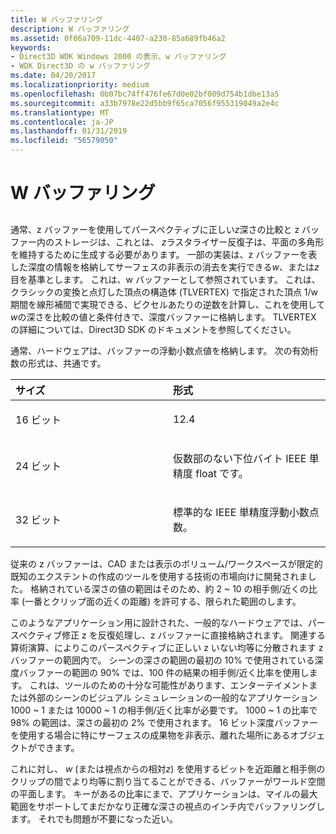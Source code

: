 ```yaml
---
title: W バッファリング
description: W バッファリング
ms.assetid: 0f06a709-11dc-4407-a230-85a689fb46a2
keywords:
- Direct3D WDK Windows 2000 の表示、w バッファリング
- WDK Direct3D の w バッファリング
ms.date: 04/20/2017
ms.localizationpriority: medium
ms.openlocfilehash: 0b07bc74ff476fe67d0e02bf009d754b1dbe13a5
ms.sourcegitcommit: a33b7978e22d5bb9f65ca7056f955319049a2e4c
ms.translationtype: MT
ms.contentlocale: ja-JP
ms.lasthandoff: 01/31/2019
ms.locfileid: "56579050"
---
```

# <a name="w-buffering"></a>W バッファリング


## <span id="ddk_w_buffering_gg"></span><span id="DDK_W_BUFFERING_GG"></span>


通常、z バッファーを使用してパースペクティブに正しい*z*深さの比較と z バッファー内のストレージは、これとは、 *z*ラスタライザー反復子は、平面の多角形を維持するために生成する必要があります。 一部の実装は、z バッファーを表した深度の情報を格納してサーフェスの非表示の消去を実行できる*w*、または*z*目を基準とします。 これは、w バッファーとして参照されています。 これは、クラシックの変換と点灯した頂点の構造体 (TLVERTEX) で指定された頂点 1/w 期間を線形補間で実現できる、ピクセルあたりの逆数を計算し、これを使用して*w*の深さを比較の値と条件付きで、深度バッファーに格納します。 TLVERTEX の詳細については、Direct3D SDK のドキュメントを参照してください。

通常、ハードウェアは、バッファーの浮動小数点値を格納します。 次の有効桁数の形式は、共通です。

<table>
<colgroup>
<col width="50%" />
<col width="50%" />
</colgroup>
<thead>
<tr class="header">
<th align="left">サイズ</th>
<th align="left">形式</th>
</tr>
</thead>
<tbody>
<tr class="odd">
<td align="left"><p>16 ビット</p></td>
<td align="left"><p>12.4</p></td>
</tr>
<tr class="even">
<td align="left"><p>24 ビット</p></td>
<td align="left"><p>仮数部のない下位バイト IEEE 単精度 float です。</p></td>
</tr>
<tr class="odd">
<td align="left"><p>32 ビット</p></td>
<td align="left"><p>標準的な IEEE 単精度浮動小数点数。</p></td>
</tr>
</tbody>
</table>

 

従来の z バッファーは、CAD または表示のボリューム/ワークスペースが限定的既知のエクステントの作成のツールを使用する技術の市場向けに開発されました。 格納されている深さの値の範囲はそのため、約 2 ~ 10 の相手側/近くの比率 (一番とクリップ面の近くの距離) を許可する、限られた範囲のします。

このようなアプリケーション用に設計された、一般的なハードウェアでは、パースペクティブ修正 z を反復処理し、z バッファーに直接格納されます。 関連する算術演算、によりこのパースペクティブに正しい z いない均等に分散されます z バッファーの範囲内で。 シーンの深さの範囲の最初の 10% で使用されている深度バッファーの範囲の 90% では、100 件の結果の相手側/近く比率を使用します。 これは、ツールのための十分な可能性があります、エンターテイメントまたは外部のシーンのビジュアル シミュレーションの一般的なアプリケーション 1000 ~ 1 または 10000 ~ 1 の相手側/近く比率が必要です。 1000 ~ 1 の比率で 98% の範囲は、深さの最初の 2% で使用されます。 16 ビット深度バッファーを使用する場合に特にサーフェスの成果物を非表示、離れた場所にあるオブジェクトができます。

これに対し、 *w* (または視点からの相対*z*) を使用するビットを近距離と相手側のクリップの間でより均等に割り当てることができる、バッファーがワールド空間の平面します。 キーがあるの比率にまで、アプリケーションは、マイルの最大範囲をサポートしてまだかなり正確な深さの視点のインチ内でバッファリングします。 それでも問題が不要になった近い。

 

 





